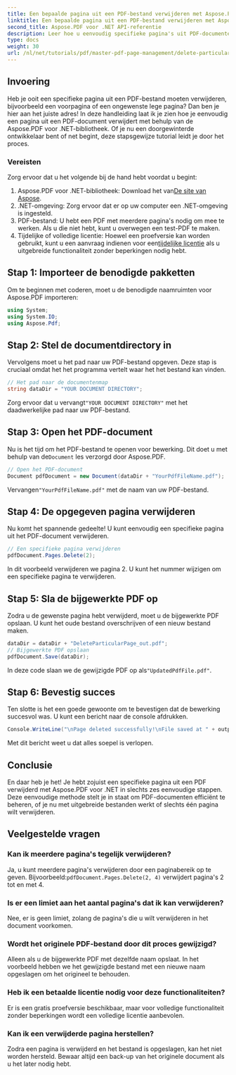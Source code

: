 ```yaml
---
title: Een bepaalde pagina uit een PDF-bestand verwijderen met Aspose.PDF
linktitle: Een bepaalde pagina uit een PDF-bestand verwijderen met Aspose.PDF
second_title: Aspose.PDF voor .NET API-referentie
description: Leer hoe u eenvoudig specifieke pagina's uit PDF-documenten verwijdert met behulp van de krachtige Aspose.PDF voor .NET-bibliotheek. Deze stapsgewijze handleiding is perfect voor ontwikkelaars van alle niveaus die PDF-beheer willen stroomlijnen.
type: docs
weight: 30
url: /nl/net/tutorials/pdf/master-pdf-page-management/delete-particular-page-from-pdf-files/
---
```

## Invoering

Heb je ooit een specifieke pagina uit een PDF-bestand moeten verwijderen, bijvoorbeeld een voorpagina of een ongewenste lege pagina? Dan ben je hier aan het juiste adres! In deze handleiding laat ik je zien hoe je eenvoudig een pagina uit een PDF-document verwijdert met behulp van de Aspose.PDF voor .NET-bibliotheek. Of je nu een doorgewinterde ontwikkelaar bent of net begint, deze stapsgewijze tutorial leidt je door het proces.

### Vereisten

Zorg ervoor dat u het volgende bij de hand hebt voordat u begint:

1.  Aspose.PDF voor .NET-bibliotheek: Download het van[De site van Aspose](https://releases.aspose.com/pdf/net/).
2. .NET-omgeving: Zorg ervoor dat er op uw computer een .NET-omgeving is ingesteld.
3. PDF-bestand: U hebt een PDF met meerdere pagina's nodig om mee te werken. Als u die niet hebt, kunt u overwegen een test-PDF te maken.
4.  Tijdelijke of volledige licentie: Hoewel een proefversie kan worden gebruikt, kunt u een aanvraag indienen voor een[tijdelijke licentie](https://purchase.aspose.com/temporary-license/) als u uitgebreide functionaliteit zonder beperkingen nodig hebt.

## Stap 1: Importeer de benodigde pakketten

Om te beginnen met coderen, moet u de benodigde naamruimten voor Aspose.PDF importeren:

```csharp
using System;
using System.IO;
using Aspose.Pdf;
```

## Stap 2: Stel de documentdirectory in

Vervolgens moet u het pad naar uw PDF-bestand opgeven. Deze stap is cruciaal omdat het het programma vertelt waar het het bestand kan vinden.

```csharp
// Het pad naar de documentenmap
string dataDir = "YOUR DOCUMENT DIRECTORY";
```

 Zorg ervoor dat u vervangt`"YOUR DOCUMENT DIRECTORY"` met het daadwerkelijke pad naar uw PDF-bestand.

## Stap 3: Open het PDF-document

 Nu is het tijd om het PDF-bestand te openen voor bewerking. Dit doet u met behulp van de`Document` les verzorgd door Aspose.PDF.

```csharp
// Open het PDF-document
Document pdfDocument = new Document(dataDir + "YourPdfFileName.pdf");
```

 Vervangen`"YourPdfFileName.pdf"` met de naam van uw PDF-bestand.

## Stap 4: De opgegeven pagina verwijderen

Nu komt het spannende gedeelte! U kunt eenvoudig een specifieke pagina uit het PDF-document verwijderen.

```csharp
// Een specifieke pagina verwijderen
pdfDocument.Pages.Delete(2);
```

In dit voorbeeld verwijderen we pagina 2. U kunt het nummer wijzigen om een specifieke pagina te verwijderen.

## Stap 5: Sla de bijgewerkte PDF op

Zodra u de gewenste pagina hebt verwijderd, moet u de bijgewerkte PDF opslaan. U kunt het oude bestand overschrijven of een nieuw bestand maken.

```csharp
dataDir = dataDir + "DeleteParticularPage_out.pdf";
// Bijgewerkte PDF opslaan
pdfDocument.Save(dataDir);
```

 In deze code slaan we de gewijzigde PDF op als`"UpdatedPdfFile.pdf"`.

## Stap 6: Bevestig succes

Ten slotte is het een goede gewoonte om te bevestigen dat de bewerking succesvol was. U kunt een bericht naar de console afdrukken.

```csharp
Console.WriteLine("\nPage deleted successfully!\nFile saved at " + outputFilePath);
```

Met dit bericht weet u dat alles soepel is verlopen.

## Conclusie

En daar heb je het! Je hebt zojuist een specifieke pagina uit een PDF verwijderd met Aspose.PDF voor .NET in slechts zes eenvoudige stappen. Deze eenvoudige methode stelt je in staat om PDF-documenten efficiënt te beheren, of je nu met uitgebreide bestanden werkt of slechts één pagina wilt verwijderen.

## Veelgestelde vragen

### Kan ik meerdere pagina's tegelijk verwijderen?  
 Ja, u kunt meerdere pagina's verwijderen door een paginabereik op te geven. Bijvoorbeeld:`pdfDocument.Pages.Delete(2, 4)` verwijdert pagina's 2 tot en met 4.

### Is er een limiet aan het aantal pagina's dat ik kan verwijderen?  
Nee, er is geen limiet, zolang de pagina's die u wilt verwijderen in het document voorkomen.

### Wordt het originele PDF-bestand door dit proces gewijzigd?  
Alleen als u de bijgewerkte PDF met dezelfde naam opslaat. In het voorbeeld hebben we het gewijzigde bestand met een nieuwe naam opgeslagen om het origineel te behouden.

### Heb ik een betaalde licentie nodig voor deze functionaliteiten?  
Er is een gratis proefversie beschikbaar, maar voor volledige functionaliteit zonder beperkingen wordt een volledige licentie aanbevolen.

### Kan ik een verwijderde pagina herstellen?  
Zodra een pagina is verwijderd en het bestand is opgeslagen, kan het niet worden hersteld. Bewaar altijd een back-up van het originele document als u het later nodig hebt.